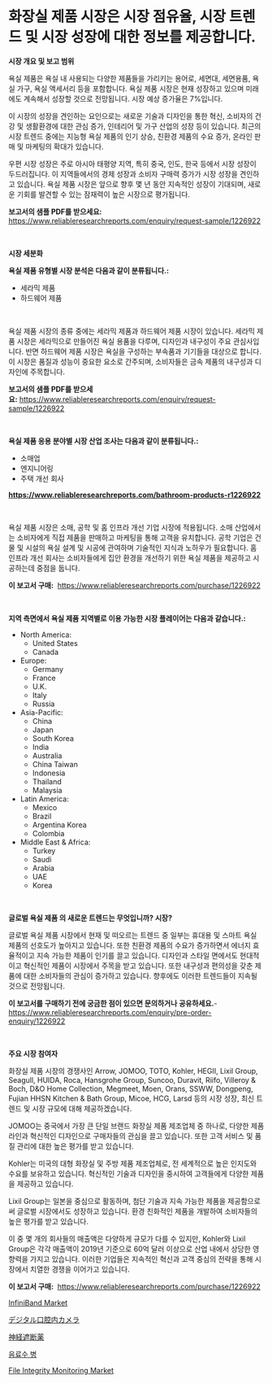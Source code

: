 <p><h1>화장실 제품 시장은 시장 점유율, 시장 트렌드 및 시장 성장에 대한 정보를 제공합니다.</h1></p><p><strong>시장 개요 및 보고 범위</strong></p>
<p><p>욕실 제품은 욕실 내 사용되는 다양한 제품들을 가리키는 용어로, 세면대, 세면용품, 욕실 가구, 욕실 액세서리 등을 포함합니다. 욕실 제품 시장은 현재 성장하고 있으며 미래에도 계속해서 성장할 것으로 전망됩니다. 시장 예상 증가율은 7%입니다.</p><p>이 시장의 성장을 견인하는 요인으로는 새로운 기술과 디자인을 통한 혁신, 소비자의 건강 및 생활환경에 대한 관심 증가, 인테리어 및 가구 산업의 성장 등이 있습니다. 최근의 시장 트렌드 중에는 지능형 욕실 제품의 인기 상승, 친환경 제품의 수요 증가, 온라인 판매 및 마케팅의 확대가 있습니다.</p><p>우편 시장 성장은 주로 아시아 태평양 지역, 특히 중국, 인도, 한국 등에서 시장 성장이 두드러집니다. 이 지역들에서의 경제 성장과 소비자 구매력 증가가 시장 성장을 견인하고 있습니다. 욕실 제품 시장은 앞으로 향후 몇 년 동안 지속적인 성장이 기대되며, 새로운 기회를 발견할 수 있는 잠재력이 높은 시장으로 평가됩니다.</p></p>
<p><strong>보고서의 샘플 PDF를 받으세요:</strong> <a href="https://www.reliableresearchreports.com/enquiry/request-sample/1226922">https://www.reliableresearchreports.com/enquiry/request-sample/1226922</a></p>
<p>&nbsp;</p>
<p><strong>시장 세분화</strong></p>
<p><strong>욕실 제품 유형별 시장 분석은 다음과 같이 분류됩니다.:</strong></p>
<p><ul><li>세라믹 제품</li><li>하드웨어 제품</li></ul></p>
<p>&nbsp;</p>
<p><p>욕실 제품 시장의 종류 중에는 세라믹 제품과 하드웨어 제품 시장이 있습니다. 세라믹 제품 시장은 세라믹으로 만들어진 욕실 용품을 다루며, 디자인과 내구성이 주요 관심사입니다. 반면 하드웨어 제품 시장은 욕실을 구성하는 부속품과 기기들을 대상으로 합니다. 이 시장은 품질과 성능이 중요한 요소로 간주되며, 소비자들은 금속 제품의 내구성과 디자인에 주목합니다.</p></p>
<p><strong>보고서의 샘플 PDF를 받으세요:</strong>&nbsp;<a href="https://www.reliableresearchreports.com/enquiry/request-sample/1226922">https://www.reliableresearchreports.com/enquiry/request-sample/1226922</a></p>
<p>&nbsp;</p>
<p><strong> 욕실 제품 응용 분야별 시장 산업 조사는 다음과 같이 분류됩니다.:</strong></p>
<p><ul><li>소매업</li><li>엔지니어링</li><li>주택 개선 회사</li></ul></p>
<p><strong><a href="https://www.reliableresearchreports.com/bathroom-products-r1226922">https://www.reliableresearchreports.com/bathroom-products-r1226922</a></strong></p>
<p>&nbsp;</p>
<p><p>욕실 제품 시장은 소매, 공학 및 홈 인프라 개선 기업 시장에 적용됩니다. 소매 산업에서는 소비자에게 직접 제품을 판매하고 마케팅을 통해 고객을 유치합니다. 공학 기업은 건물 및 시설의 욕실 설계 및 시공에 관여하며 기술적인 지식과 노하우가 필요합니다. 홈 인프라 개선 회사는 소비자들에게 집안 환경을 개선하기 위한 욕실 제품을 제공하고 시공하는데 중점을 둡니다.</p></p>
<p><strong>이 보고서 구매:</strong>&nbsp; <a href="https://www.reliableresearchreports.com/purchase/1226922">https://www.reliableresearchreports.com/purchase/1226922</a></p>
<p>&nbsp;</p>
<p><strong>지역 측면에서 욕실 제품 지역별로 이용 가능한 시장 플레이어는 다음과 같습니다.:</strong></p>
<p><ul>
    <li>
        North America:
        <ul>
            <li>United States</li>
            <li>Canada</li>
        </ul>
    </li>
    <li>
        Europe:
        <ul>
            <li>Germany</li>
            <li>France</li>
            <li>U.K.</li>
            <li>Italy</li>
            <li>Russia</li>
        </ul>
    </li>
    <li>
        Asia-Pacific:
        <ul>
            <li>China</li>
            <li>Japan</li>
            <li>South Korea</li>
            <li>India</li>
            <li>Australia</li>
            <li>China Taiwan</li>
            <li>Indonesia</li>
            <li>Thailand</li>
            <li>Malaysia</li>
        </ul>
    </li>
    <li>
        Latin America:
        <ul>
            <li>Mexico</li>
            <li>Brazil</li>
            <li>Argentina Korea</li>
            <li>Colombia</li>
        </ul>
    </li>
    <li>
        Middle East & Africa:
        <ul>
            <li>Turkey</li>
            <li>Saudi</li>
            <li>Arabia</li>
            <li>UAE</li>
            <li>Korea</li>
        </ul>
    </li>
    </ul></p>
<p>&nbsp;</p>
<p><strong>글로벌 욕실 제품 의 새로운 트렌드는 무엇입니까? 시장?</strong></p>
<p><p>글로벌 욕실 제품 시장에서 현재 및 떠오르는 트렌드 중 일부는 휴대용 및 스마트 욕실 제품의 선호도가 높아지고 있습니다. 또한 친환경 제품의 수요가 증가하면서 에너지 효율적이고 지속 가능한 제품이 인기를 끌고 있습니다. 디자인과 스타일 면에서도 현대적이고 혁신적인 제품이 시장에서 주목을 받고 있습니다. 또한 내구성과 편의성을 갖춘 제품에 대한 소비자들의 관심이 증가하고 있습니다. 향후에도 이러한 트렌드들이 지속될 것으로 전망됩니다.</p></p>
<p><strong>이 보고서를 구매하기 전에 궁금한 점이 있으면 문의하거나 공유하세요.</strong>- <a href="https://www.reliableresearchreports.com/enquiry/pre-order-enquiry/1226922">https://www.reliableresearchreports.com/enquiry/pre-order-enquiry/1226922</a></p>
<p>&nbsp;</p>
<p><strong>주요 시장 참여자</strong></p>
<p><p>화장실 제품 시장의 경쟁사인 Arrow, JOMOO, TOTO, Kohler, HEGII, Lixil Group, Seagull, HUIDA, Roca, Hansgrohe Group, Suncoo, Duravit, Riifo, Villeroy & Boch, D&O Home Collection, Megmeet, Moen, Orans, SSWW, Dongpeng, Fujian HHSN Kitchen & Bath Group, Micoe, HCG, Larsd 등의 시장 성장, 최신 트렌드 및 시장 규모에 대해 제공하겠습니다.</p><p>JOMOO는 중국에서 가장 큰 단일 브랜드 화장실 제품 제조업체 중 하나로, 다양한 제품 라인과 혁신적인 디자인으로 구매자들의 관심을 끌고 있습니다. 또한 고객 서비스 및 품질 관리에 대한 높은 평가를 받고 있습니다.</p><p>Kohler는 미국의 대형 화장실 및 주방 제품 제조업체로, 전 세계적으로 높은 인지도와 수요를 보유하고 있습니다. 혁신적인 기술과 디자인을 중시하여 고객들에게 다양한 제품을 제공하고 있습니다.</p><p>Lixil Group는 일본을 중심으로 활동하며, 첨단 기술과 지속 가능한 제품을 제공함으로써 글로벌 시장에서도 성장하고 있습니다. 환경 친화적인 제품을 개발하여 소비자들의 높은 평가를 받고 있습니다.</p><p>이 중 몇 개의 회사들의 매출액은 다양하게 규모가 다를 수 있지만, Kohler와 Lixil Group은 각각 매출액이 2019년 기준으로 60억 달러 이상으로 산업 내에서 상당한 영향력을 가지고 있습니다. 이러한 기업들은 지속적인 혁신과 고객 중심의 전략을 통해 시장에서 치열한 경쟁을 이어가고 있습니다.</p></p>
<p><strong>이 보고서 구매:</strong>&nbsp;&nbsp;<a href="https://www.reliableresearchreports.com/purchase/1226922">https://www.reliableresearchreports.com/purchase/1226922</a></p>
<p><p><a href="https://www.linkedin.com/pulse/infiniband-market-share-evolution-growth-trends-2024-2031-2u17e?trackingId=5yfZbeXMcU6l3jlmAq88mg%3D%3D">InfiniBand Market</a></p><p><a href="https://medium.com/@alioukaye1/%E3%83%87%E3%82%B8%E3%82%BF%E3%83%AB%E5%8F%A3%E8%85%94%E3%82%AB%E3%83%A1%E3%83%A9%E3%81%AE%E3%82%B7%E3%82%A7%E3%82%A2%E9%80%B2%E5%8C%96%E3%81%A8%E5%B8%82%E5%A0%B4%E6%88%90%E9%95%B7%E3%83%88%E3%83%AC%E3%83%B3%E3%83%892024%E5%B9%B4-2031%E5%B9%B4-125504cb9f24">デジタル口腔内カメラ</a></p><p><a href="https://medium.com/@aidalakin1973/%E6%8A%97%E7%B2%BE%E7%A5%9E%E7%97%85%E8%96%AC%E5%B8%82%E5%A0%B4%E3%83%AC%E3%83%9D%E3%83%BC%E3%83%88%E3%81%AF-%E3%81%93%E3%81%AE%E5%B8%82%E5%A0%B4%E3%81%AE%E6%9C%80%E6%96%B0%E3%81%AE%E3%83%88%E3%83%AC%E3%83%B3%E3%83%89%E3%81%A8%E6%88%90%E9%95%B7%E3%81%AE%E6%A9%9F%E4%BC%9A%E3%82%92%E6%98%8E%E3%82%89%E3%81%8B%E3%81%AB%E3%81%97%E3%81%BE%E3%81%99-5411e6a34693">神経遮断薬</a></p><p><a href="https://medium.com/@flower89678/%EC%9D%8C%EB%A3%8C%EB%B3%91-%EC%8B%9C%EC%9E%A5-%EC%84%B1%EA%B3%B5%EC%A0%81%EC%9D%B8-%EB%B9%84%EC%A6%88%EB%8B%88%EC%8A%A4-%EC%A0%84%EB%9E%B5%EC%9D%98-%EC%97%B4%EC%87%A0-2031%EB%85%84%EA%B9%8C%EC%A7%80-%EC%98%88%EC%83%81-a0a43f8710d1">음료수 병</a></p><p><a href="https://www.linkedin.com/pulse/file-integrity-monitoring-market-size-reveals-best-marketing-oqpoe?trackingId=0e3mUsDB9XKLR0GeO9eFcw%3D%3D">File Integrity Monitoring Market</a></p></p>